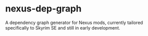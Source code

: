# nexus-dep-graph
A dependency graph generator for Nexus mods, currently tailored specifically to Skyrim SE and still in early development.

